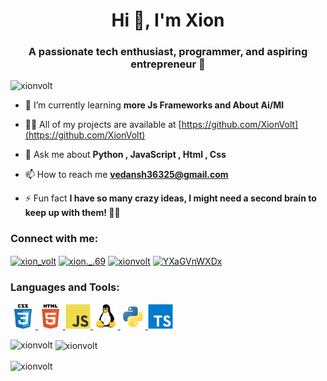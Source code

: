 
<h1 align="center">Hi 👋, I'm Xion</h1>
<h3 align="center">A passionate tech enthusiast, programmer, and aspiring entrepreneur 🚀</h3>

<p align="left"> <img src="https://komarev.com/ghpvc/?username=xionvolt&label=Profile%20views&color=0e75b6&style=flat" alt="xionvolt" /> </p>

- 🌱 I’m currently learning **more Js Frameworks and About Ai/Ml**

- 👨‍💻 All of my projects are available at [https://github.com/XionVolt](https://github.com/XionVolt)

- 💬 Ask me about **Python , JavaScript , Html , Css**

- 📫 How to reach me **vedansh36325@gmail.com**

- ⚡ Fun fact **I have so many crazy ideas, I might need a second brain to keep up with them! 🤯💡**

<h3 align="left">Connect with me:</h3>
<p align="left">
<a href="https://twitter.com/xion_volt" target="blank"><img align="center" src="https://raw.githubusercontent.com/rahuldkjain/github-profile-readme-generator/master/src/images/icons/Social/twitter.svg" alt="xion_volt" height="30" width="40" /></a>
<a href="https://instagram.com/xion._.69" target="blank"><img align="center" src="https://raw.githubusercontent.com/rahuldkjain/github-profile-readme-generator/master/src/images/icons/Social/instagram.svg" alt="xion._.69" height="30" width="40" /></a>
<a href="https://www.youtube.com/c/xionvolt" target="blank"><img align="center" src="https://raw.githubusercontent.com/rahuldkjain/github-profile-readme-generator/master/src/images/icons/Social/youtube.svg" alt="xionvolt" height="30" width="40" /></a>
<a href="https://discord.gg/YXaGVnWXDx" target="blank"><img align="center" src="https://raw.githubusercontent.com/rahuldkjain/github-profile-readme-generator/master/src/images/icons/Social/discord.svg" alt="YXaGVnWXDx" height="30" width="40" /></a>
</p>

<h3 align="left">Languages and Tools:</h3>
<p align="left"> <a href="https://www.w3schools.com/css/" target="_blank" rel="noreferrer"> <img src="https://raw.githubusercontent.com/devicons/devicon/master/icons/css3/css3-original-wordmark.svg" alt="css3" width="40" height="40"/> </a> <a href="https://www.w3.org/html/" target="_blank" rel="noreferrer"> <img src="https://raw.githubusercontent.com/devicons/devicon/master/icons/html5/html5-original-wordmark.svg" alt="html5" width="40" height="40"/> </a> <a href="https://developer.mozilla.org/en-US/docs/Web/JavaScript" target="_blank" rel="noreferrer"> <img src="https://raw.githubusercontent.com/devicons/devicon/master/icons/javascript/javascript-original.svg" alt="javascript" width="40" height="40"/> </a> <a href="https://www.linux.org/" target="_blank" rel="noreferrer"> <img src="https://raw.githubusercontent.com/devicons/devicon/master/icons/linux/linux-original.svg" alt="linux" width="40" height="40"/> </a> <a href="https://www.python.org" target="_blank" rel="noreferrer"> <img src="https://raw.githubusercontent.com/devicons/devicon/master/icons/python/python-original.svg" alt="python" width="40" height="40"/> </a> <a href="https://www.typescriptlang.org/" target="_blank" rel="noreferrer"> <img src="https://raw.githubusercontent.com/devicons/devicon/master/icons/typescript/typescript-original.svg" alt="typescript" width="40" height="40"/> </a> </p>

<p><img align="left" src="https://github-readme-stats.vercel.app/api/top-langs?username=xionvolt&show_icons=true&locale=en&layout=compact" alt="xionvolt" /></p>

<p>&nbsp;<img align="center" src="https://github-readme-stats.vercel.app/api?username=xionvolt&show_icons=true&locale=en" alt="xionvolt" /></p>

<p><img align="center" src="https://github-readme-streak-stats.herokuapp.com/?user=xionvolt&" alt="xionvolt" /></p>

<!--
**XionVolt/XionVolt** is a ✨ _special_ ✨ repository because its `README.md` (this file) appears on your GitHub profile.

Here are some ideas to get you started:

- 🔭 I’m currently working on ...
- 🌱 I’m currently learning ...
- 👯 I’m looking to collaborate on ...
- 🤔 I’m looking for help with ...
- 💬 Ask me about ...
- 📫 How to reach me: ...
- 😄 Pronouns: ...
- ⚡ Fun fact: ...
-->
